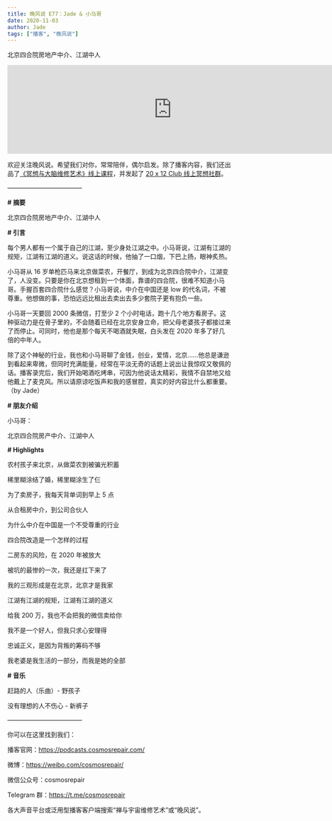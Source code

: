 ```yaml
---
title: 晚风说 E77：Jade & 小马哥
date: 2020-11-03
author: Jade
tags: ["播客", "晚风说"]
---
```


北京四合院房地产中介、江湖中人

<!--more-->

<iframe src="https://player.fireside.fm/v2/trfV16OE+mQ4CbeY1?theme=light" width="740" height="200" frameborder="0" scrolling="no"></iframe>

欢迎关注晚风说。希望我们对你，常常陪伴，偶尔启发。除了播客内容，我们还出品了[《冥想与大脑维修艺术》线上课程](https://mp.weixin.qq.com/s?__biz=MzA5Nzk4MDMxMg==&mid=2247484680&idx=1&sn=2a5b8f1e1f1c1e6820adf5cc95d997fe&chksm=9099dfffa7ee56e9408aa248731e3e3e502c984ca1e577decc28d66d458f2e93a600dc6d6b40&scene=21#wechat_redirect)，并发起了 [20 x 12 Club 线上冥想社群](https://mp.weixin.qq.com/s?__biz=MzA5Nzk4MDMxMg==&mid=2247484834&idx=1&sn=ebd2c537b12e63baef2e9eaac505c26b&chksm=9099df55a7ee5643ab84485931d52082bbb2a6ee7078bdd536faf2cbbcb7bb22783aeaf13d4b&scene=21#wechat_redirect)。

————————————

**# 摘要**

北京四合院房地产中介、江湖中人

**# 引言**

每个男人都有一个属于自己的江湖，至少身处江湖之中。小马哥说，江湖有江湖的规矩，江湖有江湖的道义。说这话的时候，他抽了一口烟，下巴上扬，眼神炙热。

小马哥从 16 岁单枪匹马来北京做菜农，开餐厅，到成为北京四合院中介，江湖变了，人没变。只要是你在北京想租到一个体面，靠谱的四合院，很难不知道小马哥。手握百套四合院什么感觉？小马哥说，中介在中国还是 low 的代名词，不被尊重。他想做的事，恐怕远远比租出去卖出去多少套院子更有抱负一些。

小马哥一天要回 2000 条微信，打至少 2 个小时电话，跑十几个地方看房子。这种驱动力是在骨子里的，不会随着已经在北京安身立命，把父母老婆孩子都接过来了而停止。可同时，他也是那个每天不喝酒就失眠，白头发在 2020 年多了好几倍的中年人。

除了这个神秘的行业，我也和小马哥聊了金钱，创业，爱情，北京……他总是谦逊到看起来卑微，但同时充满能量，经常在平淡无奇的话题上说出让我惊叹又敬佩的话。播客录完后，我们开始喝酒吃烤串，可因为他说话太精彩，我情不自禁地又给他戴上了麦克风。所以请原谅吃饭声和我的感冒腔，真实的好内容比什么都重要。（by Jade）

**# 朋友介绍**

小马哥：

北京四合院房产中介、江湖中人

**# Highlights**

农村孩子来北京，从做菜农到被骗光积蓄

稀里糊涂结了婚，稀里糊涂生了仨

为了卖房子，我每天背单词到早上 5 点

从合租房中介，到公司合伙人

为什么中介在中国是一个不受尊重的行业

四合院改造是一个怎样的过程

二房东的风险，在 2020 年被放大

被坑的最惨的一次，我还是扛下来了

我的三观形成是在北京，北京才是我家

江湖有江湖的规矩，江湖有江湖的道义

给我 200 万，我也不会把我的微信卖给你

我不是一个好人，但我只求心安理得

忠诚正义，是因为背叛的筹码不够

我老婆是我生活的一部分，而我是她的全部

**# 音乐**

赶路的人（乐曲）- 野孩子

没有理想的人不伤心 - 新裤子

————————————

你可以在这里找到我们：

播客官网：https://podcasts.cosmosrepair.com/

微博：https://weibo.com/cosmosrepair/

微信公众号：cosmosrepair

Telegram 群：https://t.me/cosmosrepair

各大声音平台或泛用型播客客户端搜索“禅与宇宙维修艺术”或“晚风说”。